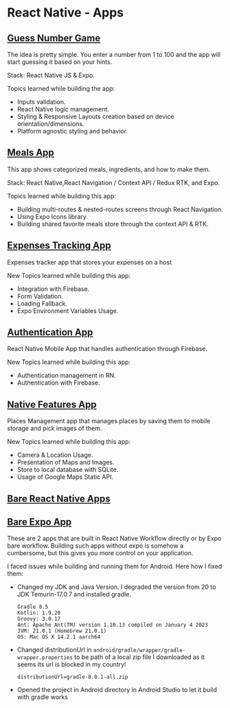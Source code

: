 # React Native - Apps

## [Guess Number Game](/react/react-native-the-practical-guide/guess-number-mobile-app/)

The idea is pretty simple. You enter a number from 1 to 100 and the app will start guessing it based on your hints.

Stack: React Native JS & Expo.

Topics learned while building the app:

- Inputs validation.
- React Native logic management.
- Styling & Responsive Layouts creation based on device orientation/dimensions.
- Platform agnostic styling and behavior.

## [Meals App](/react/react-native-the-practical-guide/meals-mobile-app/)

This app shows categorized meals, ingredients, and how to make them.

Stack: React Native,React Navigation / Context API / Redux RTK, and Expo.

Topics learned while building this app:

- Building multi-routes & nested-routes screens through React Navigation.
- Using Expo Icons library.
- Building shared favorite meals store through the context API & RTK.

## [Expenses Tracking App](/react/react-native-the-practical-guide/expenses-tracker/)

Expenses tracker app that stores your expenses on a host

New Topics learned while building this app:

- Integration with Firebase.
- Form Validation.
- Loading Fallback.
- Expo Environment Variables Usage.

## [Authentication App](/react/react-native-the-practical-guide/auth-app/)

React Native Mobile App that handles authentication through Firebase.

New Topics learned while building this app:

- Authentication management in RN.
- Authentication with Firebase.

## [Native Features App](/react/react-native-the-practical-guide/native-features/)

Places Management app that manages places by saving them to mobile storage and pick images of them.

New Topics learned while building this app:

- Camera & Location Usage.
- Presentation of Maps and Images.
- Store to local database with SQLite.
- Usage of Google Maps Static API.

## [Bare React Native Apps](/react/react-native-the-practical-guide/bare-react-app/)

## [Bare Expo App](/react/react-native-the-practical-guide/bare-expo-app)

These are 2 apps that are built in React Native Workflow directly or by Expo bare workflow.
Building such apps without expo is somehow a cumbersome, but this gives you more control on your application.

I faced issues while building and running them for Android. Here how I fixed them:

- Changed my JDK and Java Version. I degraded the version from 20 to JDK Temurin-17.0.7 and installed gradle.

  ```
  Gradle 8.5
  Kotlin: 1.9.20
  Groovy: 3.0.17
  Ant: Apache Ant(TM) version 1.10.13 compiled on January 4 2023
  JVM: 21.0.1 (Homebrew 21.0.1)
  OS: Mac OS X 14.2.1 aarch64
  ```

- Changed distributionUrl in `android/gradle/wrapper/gradle-wrapper.properties` to be path of a local zip file I downloaded as it seems its url is blocked in my country!

  `distributionUrl=gradle-8.0.1-all.zip`

- Opened the project in Android directory in Android Studio to let it build with gradle works
